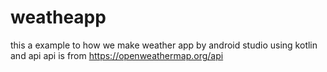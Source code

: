 # weatheapp
this a example to how we make weather app by android studio using kotlin and api
 api is from https://openweathermap.org/api
